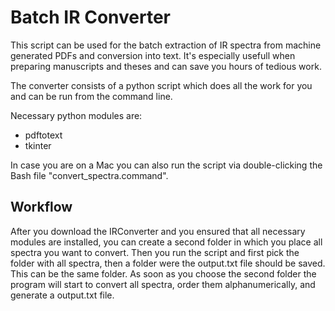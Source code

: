 # Batch IR Converter

This script can be used for the batch extraction of IR spectra from machine generated PDFs and conversion into text. It's especially usefull when preparing manuscripts and theses and can save you hours of tedious work.

The converter consists of a python script which does all the work for you and can be run from the command line.

Necessary python modules are:

- pdftotext
- tkinter

In case you are on a Mac you can also run the script via double-clicking the Bash file "convert_spectra.command".

## Workflow

After you download the IRConverter and you ensured that all necessary modules are installed, you can create a second folder in which you place all spectra you want to convert. Then you run the script and first pick the folder with all spectra, then a folder were the output.txt file should be saved. This can be the same folder. As soon as you choose the second folder the program will start to convert all spectra, order them alphanumerically, and generate a output.txt file.